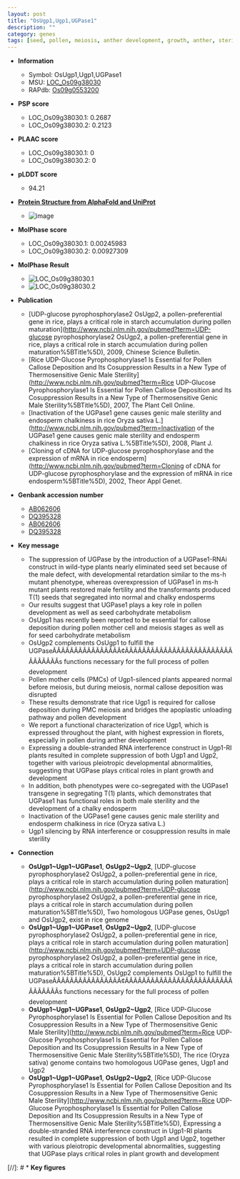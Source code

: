 ```yaml
---
layout: post
title: "OsUgp1,Ugp1,UGPase1"
description: ""
category: genes
tags: [seed, pollen, meiosis, anther development, growth, anther, sterility, endosperm, fertility]
---
```


* **Information**  
    + Symbol: OsUgp1,Ugp1,UGPase1  
    + MSU: [LOC_Os09g38030](http://rice.plantbiology.msu.edu/cgi-bin/ORF_infopage.cgi?orf=LOC_Os09g38030)  
    + RAPdb: [Os09g0553200](http://rapdb.dna.affrc.go.jp/viewer/gbrowse_details/irgsp1?name=Os09g0553200)  

* **PSP score**  
    + LOC_Os09g38030.1: 0.2687 
    + LOC_Os09g38030.2: 0.2123 

* **PLAAC score**  
    + LOC_Os09g38030.1: 0 
    + LOC_Os09g38030.2: 0 

* **pLDDT score**
    + 94.21

* **[Protein Structure from AlphaFold and UniProt](https://www.uniprot.org/uniprotkb/Q93X08/entry#structure)**
    + ![image](https://ricepsp.github.io/images/Q9/AF-Q93X08-F1.png)

* **MolPhase score**
    + LOC_Os09g38030.1: 0.00245983
    + LOC_Os09g38030.2: 0.00927309

* **MolPhase Result**
    + ![LOC_Os09g38030.1](https://304243504.github.io/Pictures/LOC_Os09g/LOC_Os09g38030.1.png)
    + ![LOC_Os09g38030.2](https://304243504.github.io/Pictures/LOC_Os09g/LOC_Os09g38030.2.png)

* **Publication**  
    + [UDP-glucose pyrophosphorylase2 OsUgp2, a pollen-preferential gene in rice, plays a critical role in starch accumulation during pollen maturation](http://www.ncbi.nlm.nih.gov/pubmed?term=UDP-glucose pyrophosphorylase2 OsUgp2, a pollen-preferential gene in rice, plays a critical role in starch accumulation during pollen maturation%5BTitle%5D), 2009, Chinese Science Bulletin.
    + [Rice UDP-Glucose Pyrophosphorylase1 Is Essential for Pollen Callose Deposition and Its Cosuppression Results in a New Type of Thermosensitive Genic Male Sterility](http://www.ncbi.nlm.nih.gov/pubmed?term=Rice UDP-Glucose Pyrophosphorylase1 Is Essential for Pollen Callose Deposition and Its Cosuppression Results in a New Type of Thermosensitive Genic Male Sterility%5BTitle%5D), 2007, The Plant Cell Online.
    + [Inactivation of the UGPase1 gene causes genic male sterility and endosperm chalkiness in rice Oryza sativa L.](http://www.ncbi.nlm.nih.gov/pubmed?term=Inactivation of the UGPase1 gene causes genic male sterility and endosperm chalkiness in rice Oryza sativa L.%5BTitle%5D), 2008, Plant J.
    + [Cloning of cDNA for UDP-glucose pyrophosphorylase and the expression of mRNA in rice endosperm](http://www.ncbi.nlm.nih.gov/pubmed?term=Cloning of cDNA for UDP-glucose pyrophosphorylase and the expression of mRNA in rice endosperm%5BTitle%5D), 2002, Theor Appl Genet.

* **Genbank accession number**  
    + [AB062606](http://www.ncbi.nlm.nih.gov/nuccore/AB062606)
    + [DQ395328](http://www.ncbi.nlm.nih.gov/nuccore/DQ395328)
    + [AB062606](http://www.ncbi.nlm.nih.gov/nuccore/AB062606)
    + [DQ395328](http://www.ncbi.nlm.nih.gov/nuccore/DQ395328)

* **Key message**  
    + The suppression of UGPase by the introduction of a UGPase1-RNAi construct in wild-type plants nearly eliminated seed set because of the male defect, with developmental retardation similar to the ms-h mutant phenotype, whereas overexpression of UGPase1 in ms-h mutant plants restored male fertility and the transformants produced T(1) seeds that segregated into normal and chalky endosperms
    + Our results suggest that UGPase1 plays a key role in pollen development as well as seed carbohydrate metabolism
    + OsUgp1 has recently been reported to be essential for callose deposition during pollen mother cell and meiosis stages as well as for seed carbohydrate metabolism
    + OsUgp2 complements OsUgp1 to fulfill the UGPaseÃÂÃÂÃÂÃÂÃÂÃÂÃÂÃÂ¢ÃÂÃÂÃÂÃÂÃÂÃÂÃÂÃÂÃÂÃÂÃÂÃÂÃÂÃÂÃÂÃÂs functions necessary for the full process of pollen development
    + Pollen mother cells (PMCs) of Ugp1-silenced plants appeared normal before meiosis, but during meiosis, normal callose deposition was disrupted
    + These results demonstrate that rice Ugp1 is required for callose deposition during PMC meiosis and bridges the apoplastic unloading pathway and pollen development
    + We report a functional characterization of rice Ugp1, which is expressed throughout the plant, with highest expression in florets, especially in pollen during anther development
    + Expressing a double-stranded RNA interference construct in Ugp1-RI plants resulted in complete suppression of both Ugp1 and Ugp2, together with various pleiotropic developmental abnormalities, suggesting that UGPase plays critical roles in plant growth and development
    + In addition, both phenotypes were co-segregated with the UGPase1 transgene in segregating T(1) plants, which demonstrates that UGPase1 has functional roles in both male sterility and the development of a chalky endosperm
    + Inactivation of the UGPase1 gene causes genic male sterility and endosperm chalkiness in rice (Oryza sativa L.)
    + Ugp1 silencing by RNA interference or cosuppression results in male sterility

* **Connection**  
    + __OsUgp1~Ugp1~UGPase1__, __OsUgp2~Ugp2__, [UDP-glucose pyrophosphorylase2 OsUgp2, a pollen-preferential gene in rice, plays a critical role in starch accumulation during pollen maturation](http://www.ncbi.nlm.nih.gov/pubmed?term=UDP-glucose pyrophosphorylase2 OsUgp2, a pollen-preferential gene in rice, plays a critical role in starch accumulation during pollen maturation%5BTitle%5D), Two homologous UGPase genes, OsUgp1 and OsUgp2, exist in rice genome
    + __OsUgp1~Ugp1~UGPase1__, __OsUgp2~Ugp2__, [UDP-glucose pyrophosphorylase2 OsUgp2, a pollen-preferential gene in rice, plays a critical role in starch accumulation during pollen maturation](http://www.ncbi.nlm.nih.gov/pubmed?term=UDP-glucose pyrophosphorylase2 OsUgp2, a pollen-preferential gene in rice, plays a critical role in starch accumulation during pollen maturation%5BTitle%5D), OsUgp2 complements OsUgp1 to fulfill the UGPaseÃÂÃÂÃÂÃÂÃÂÃÂÃÂÃÂ¢ÃÂÃÂÃÂÃÂÃÂÃÂÃÂÃÂÃÂÃÂÃÂÃÂÃÂÃÂÃÂÃÂs functions necessary for the full process of pollen development
    + __OsUgp1~Ugp1~UGPase1__, __OsUgp2~Ugp2__, [Rice UDP-Glucose Pyrophosphorylase1 Is Essential for Pollen Callose Deposition and Its Cosuppression Results in a New Type of Thermosensitive Genic Male Sterility](http://www.ncbi.nlm.nih.gov/pubmed?term=Rice UDP-Glucose Pyrophosphorylase1 Is Essential for Pollen Callose Deposition and Its Cosuppression Results in a New Type of Thermosensitive Genic Male Sterility%5BTitle%5D), The rice (Oryza sativa) genome contains two homologous UGPase genes, Ugp1 and Ugp2
    + __OsUgp1~Ugp1~UGPase1__, __OsUgp2~Ugp2__, [Rice UDP-Glucose Pyrophosphorylase1 Is Essential for Pollen Callose Deposition and Its Cosuppression Results in a New Type of Thermosensitive Genic Male Sterility](http://www.ncbi.nlm.nih.gov/pubmed?term=Rice UDP-Glucose Pyrophosphorylase1 Is Essential for Pollen Callose Deposition and Its Cosuppression Results in a New Type of Thermosensitive Genic Male Sterility%5BTitle%5D), Expressing a double-stranded RNA interference construct in Ugp1-RI plants resulted in complete suppression of both Ugp1 and Ugp2, together with various pleiotropic developmental abnormalities, suggesting that UGPase plays critical roles in plant growth and development

[//]: # * **Key figures**  


